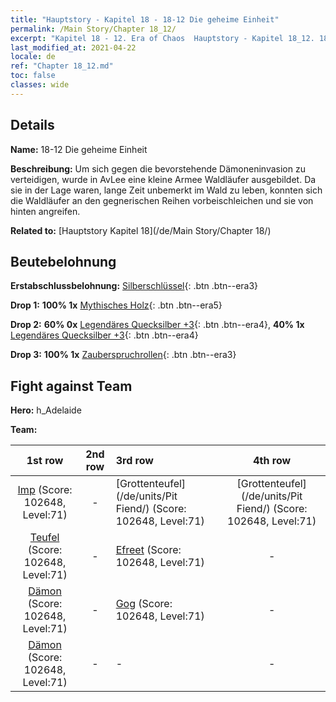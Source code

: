 ```yaml
---
title: "Hauptstory - Kapitel 18 - 18-12 Die geheime Einheit"
permalink: /Main Story/Chapter 18_12/
excerpt: "Kapitel 18 - 12. Era of Chaos  Hauptstory - Kapitel 18_12. 18-12 Die geheime Einheit"
last_modified_at: 2021-04-22
locale: de
ref: "Chapter 18_12.md"
toc: false
classes: wide
---
```


## Details

 **Name:** 18-12 Die geheime Einheit

 **Beschreibung:** Um sich gegen die bevorstehende Dämoneninvasion zu verteidigen, wurde in AvLee eine kleine Armee Waldläufer ausgebildet. Da sie in der Lage waren, lange Zeit unbemerkt im Wald zu leben, konnten sich die Waldläufer an den gegnerischen Reihen vorbeischleichen und sie von hinten angreifen.

 **Related to:** [Hauptstory Kapitel 18](/de/Main Story/Chapter 18/)

## Beutebelohnung

 **Erstabschlussbelohnung:** [Silberschlüssel](/ItemsDE/con_693/){: .btn .btn--era3}

 **Drop 1:** **100% 1x** [Mythisches Holz](/ItemsDE/mat_62/){: .btn .btn--era5}

 **Drop 2:** **60% 0x** [Legendäres Quecksilber +3](/ItemsDE/mat_56/){: .btn .btn--era4}, **40% 1x** [Legendäres Quecksilber +3](/ItemsDE/mat_56/){: .btn .btn--era4}

 **Drop 3:** **100% 1x** [Zauberspruchrollen](/ItemsDE/con_694/){: .btn .btn--era3}


## Fight against Team
 **Hero:** h_Adelaide

 **Team:**


  | 1st row | 2nd row | 3rd row | 4th row |
  |:----:|:----:|:----|:----:|
  | [Imp](/de/units/Imp/) (Score: 102648, Level:71)  | - | [Grottenteufel](/de/units/Pit Fiend/) (Score: 102648, Level:71)  | [Grottenteufel](/de/units/Pit Fiend/) (Score: 102648, Level:71)  |
  | [Teufel](/de/units/Devil/) (Score: 102648, Level:71)  | - | [Efreet](/de/units/Efreeti/) (Score: 102648, Level:71)  | - |
  | [Dämon](/de/units/Demon/) (Score: 102648, Level:71)  | - | [Gog](/de/units/Gog/) (Score: 102648, Level:71)  | - |
  | [Dämon](/de/units/Demon/) (Score: 102648, Level:71)  | - | - | - |


